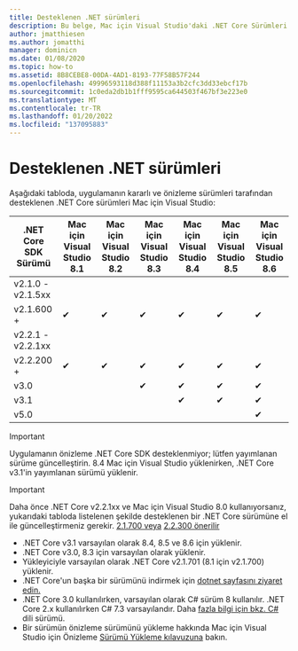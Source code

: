 ```yaml
---
title: Desteklenen .NET sürümleri
description: Bu belge, Mac için Visual Studio'daki .NET Core Sürümleri desteğini Mac için Visual Studio
author: jmatthiesen
ms.author: jomatthi
manager: dominicn
ms.date: 01/08/2020
ms.topic: how-to
ms.assetid: 8B8CEBE8-00DA-4AD1-8193-77F58B57F244
ms.openlocfilehash: 49996593118d388f11153a3b2cfc3dd33ebcf17b
ms.sourcegitcommit: 1c0eda2db1b1fff9595ca644503f467bf3e223e0
ms.translationtype: MT
ms.contentlocale: tr-TR
ms.lasthandoff: 01/20/2022
ms.locfileid: "137095883"
---
```

# <a name="supported-versions-of-net"></a>Desteklenen .NET sürümleri

Aşağıdaki tabloda, uygulamanın kararlı ve önizleme sürümleri tarafından desteklenen .NET Core sürümleri Mac için Visual Studio:

| .NET Core SDK Sürümü |Mac için Visual Studio 8.1 | Mac için Visual Studio 8.2 | Mac için Visual Studio 8.3 | Mac için Visual Studio 8.4 | Mac için Visual Studio 8.5 | Mac için Visual Studio 8.6 |
|---------|---------|---------|---------|---------|---------|---------|
|v2.1.0 - v2.1.5xx | | | | | | |
|v2.1.600 + |✔︎|✔︎|✔︎|✔︎|✔︎|✔︎|
|v2.2.1 - v2.2.1xx | | | | | | |
|v2.2.200 + |✔︎|✔︎|✔︎|✔︎|✔︎|✔︎|
|v3.0 | | |✔︎|✔︎|✔︎|✔︎|
|v3.1 | | | |✔︎|✔︎|✔︎|
|v5.0 | | | | | |✔︎|

> [!IMPORTANT]
> Uygulamanın önizleme .NET Core SDK desteklenmiyor; lütfen yayımlanan sürüme güncelleştirin. 8.4 Mac için Visual Studio yüklenirken, .NET Core v3.1'in yayımlanan sürümü yüklenir.

> [!IMPORTANT]
> Daha önce .NET Core v2.2.1xx ve Mac için Visual Studio 8.0 kullanıyorsanız, yukarıdaki tabloda listelenen şekilde desteklenen bir .NET Core sürümüne el ile güncelleştirmeniz gerekir. [2.1.700 veya](https://dotnet.microsoft.com/download/dotnet-core/2.1) [2.2.300 önerilir](https://dotnet.microsoft.com/download/dotnet-core/2.2)

* .NET Core v3.1 varsayılan olarak 8.4, 8.5 ve 8.6 için yüklenir.
* .NET Core v3.0, 8.3 için varsayılan olarak yüklenir.
* Yükleyiciyle varsayılan olarak .NET Core v2.1.701 (8.1 için v2.1.700) yüklenir.
* .NET Core'un başka bir sürümünü indirmek için [dotnet sayfasını ziyaret edin.](https://dotnet.microsoft.com/download/dotnet-core)
* .NET Core 3.0 kullanılırken, varsayılan olarak C# sürüm 8 kullanılır. .NET Core 2.x kullanılırken C# 7.3 varsayılandır. Daha [fazla bilgi için bkz. C#](/dotnet/csharp/language-reference/configure-language-version) dili sürümü.
* Bir sürümün önizleme sürümünü yükleme hakkında Mac için Visual Studio için Önizleme [Sürümü Yükleme kılavuzuna](./install-preview.md) bakın.